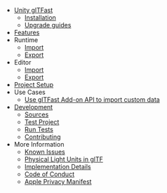 * [Unity glTFast](index.md)
  * [Installation](installation.md)
  * [Upgrade guides](UpgradeGuides.md)
* [Features](features.md)
* Runtime
  * [Import](ImportRuntime.md)
  * [Export](ExportRuntime.md)
* Editor
  * [Import](ImportEditor.md)
  * [Export](ExportEditor.md)
* [Project Setup](ProjectSetup.md)
* Use Cases
  * [Use glTFast Add-on API to import custom data](UseCaseCustomExtras.md)
* [Development](development.md)
  * [Sources](sources.md)
  * [Test Project](test-project-setup.md)
  * [Run Tests](tests.md)
  * [Contributing](contributing.md)
* More Information
  * [Known Issues](KnownIssues.md)
  * [Physical Light Units in glTF](LightUnits.md)
  * [Implementation Details](ImplementationDetails.md)
  * [Code of Conduct](code-of-conduct.md)
  * [Apple Privacy Manifest](apple-privacy-manifest.md)
